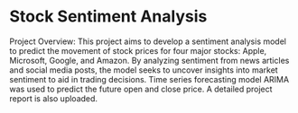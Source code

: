 # Stock Sentiment Analysis
Project Overview:
This project aims to develop a sentiment analysis model to predict the movement of stock prices for four major stocks: Apple, Microsoft, Google, and Amazon. By analyzing sentiment from news articles and social media posts, the model seeks to uncover insights into market sentiment to aid in trading decisions.
Time series forecasting model ARIMA was used to predict the future open and close price.
A detailed project report is also uploaded.
